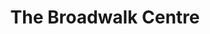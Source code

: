 ---
title: The Broadwalk Centre
projectDescription: Following a recent rebrand, the client wanted a new cutting-edge website that matched brand guidelines and improved customer engagement - specifically targeting increasing footfall within the shopping centre.
projectImage: ''
techStack:
  - WordPress
  - HTML
  - PHP
  - SCSS
  - jQuery
  - OwlCarousel2
  - IsotopeMasonry
  - Skrollr
  - Adobe Illustrator
  - Adobe Photoshop
position: Web Developer at Bewonder*
---